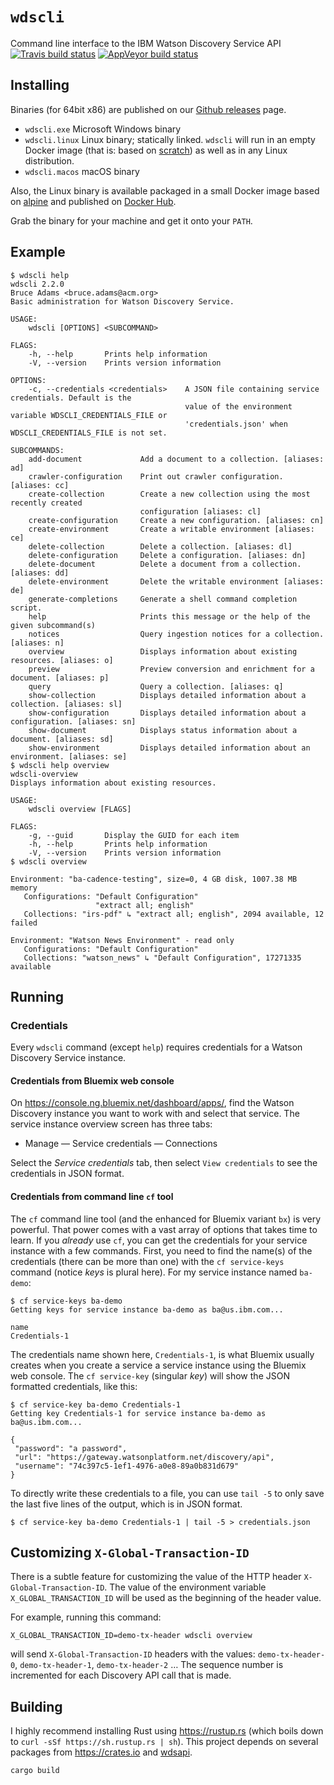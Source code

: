 # `wdscli`
Command line interface to the IBM Watson Discovery Service API
[![Travis build status](https://travis-ci.org/bruceadams/wdscli.svg?branch=master)](https://travis-ci.org/bruceadams/wdscli)
[![AppVeyor build status](https://ci.appveyor.com/api/projects/status/4toqd1lqbrkwtj17/branch/master?svg=true)](https://ci.appveyor.com/project/bruceadams/wdscli)

## Installing
Binaries (for 64bit x86) are published on our
[Github releases](https://github.com/bruceadams/wdscli/releases) page.
- `wdscli.exe` Microsoft Windows binary
- `wdscli.linux` Linux binary; statically linked.
  `wdscli` will run in an empty Docker image
  (that is: based on [scratch](https://hub.docker.com/_/scratch/))
  as well as in any Linux distribution.
- `wdscli.macos` macOS binary

Also, the Linux binary is available packaged in a small
Docker image based on [alpine](https://hub.docker.com/_/alpine/)
and published on
[Docker Hub](https://hub.docker.com/r/bruceadams/wdscli/).

Grab the binary for your machine and get it onto your `PATH`.

## Example
```
$ wdscli help
wdscli 2.2.0
Bruce Adams <bruce.adams@acm.org>
Basic administration for Watson Discovery Service.

USAGE:
    wdscli [OPTIONS] <SUBCOMMAND>

FLAGS:
    -h, --help       Prints help information
    -V, --version    Prints version information

OPTIONS:
    -c, --credentials <credentials>    A JSON file containing service credentials. Default is the
                                       value of the environment variable WDSCLI_CREDENTIALS_FILE or
                                       'credentials.json' when WDSCLI_CREDENTIALS_FILE is not set.

SUBCOMMANDS:
    add-document             Add a document to a collection. [aliases: ad]
    crawler-configuration    Print out crawler configuration. [aliases: cc]
    create-collection        Create a new collection using the most recently created
                             configuration [aliases: cl]
    create-configuration     Create a new configuration. [aliases: cn]
    create-environment       Create a writable environment [aliases: ce]
    delete-collection        Delete a collection. [aliases: dl]
    delete-configuration     Delete a configuration. [aliases: dn]
    delete-document          Delete a document from a collection. [aliases: dd]
    delete-environment       Delete the writable environment [aliases: de]
    generate-completions     Generate a shell command completion script.
    help                     Prints this message or the help of the given subcommand(s)
    notices                  Query ingestion notices for a collection. [aliases: n]
    overview                 Displays information about existing resources. [aliases: o]
    preview                  Preview conversion and enrichment for a document. [aliases: p]
    query                    Query a collection. [aliases: q]
    show-collection          Displays detailed information about a collection. [aliases: sl]
    show-configuration       Displays detailed information about a configuration. [aliases: sn]
    show-document            Displays status information about a document. [aliases: sd]
    show-environment         Displays detailed information about an environment. [aliases: se]
$ wdscli help overview
wdscli-overview
Displays information about existing resources.

USAGE:
    wdscli overview [FLAGS]

FLAGS:
    -g, --guid       Display the GUID for each item
    -h, --help       Prints help information
    -V, --version    Prints version information
$ wdscli overview

Environment: "ba-cadence-testing", size=0, 4 GB disk, 1007.38 MB memory
   Configurations: "Default Configuration"
                   "extract all; english"
   Collections: "irs-pdf" ↳ "extract all; english", 2094 available, 12 failed

Environment: "Watson News Environment" - read only
   Configurations: "Default Configuration"
   Collections: "watson_news" ↳ "Default Configuration", 17271335 available
```
## Running
### Credentials
Every `wdscli` command (except `help`) requires credentials for
a Watson Discovery Service instance.

#### Credentials from Bluemix web console

On https://console.ng.bluemix.net/dashboard/apps/, find the Watson Discovery
instance you want to work with and select that service. The service instance
overview screen has three tabs:
- Manage — Service credentials — Connections

Select the _Service credentials_ tab, then select `View credentials` to see the
credentials in JSON format.

#### Credentials from command line `cf` tool

The `cf` command line tool (and the enhanced for Bluemix variant `bx`) is very
powerful. That power comes with a vast array of options that takes time to
learn. If you _already_ use `cf`, you can get the credentials for your service
instance with a few commands. First, you need to find the name(s) of the
credentials (there can be more than one) with the `cf service-keys` command
(notice _keys_ is plural here). For my service instance named `ba-demo`:

```
$ cf service-keys ba-demo
Getting keys for service instance ba-demo as ba@us.ibm.com...

name
Credentials-1
```

The credentials name shown here, `Credentials-1`, is what Bluemix usually
creates when you create a service a service instance using the Bluemix web
console. The `cf service-key` (singular _key_) will show the JSON formatted
credentials, like this:

```
$ cf service-key ba-demo Credentials-1
Getting key Credentials-1 for service instance ba-demo as ba@us.ibm.com...

{
 "password": "a password",
 "url": "https://gateway.watsonplatform.net/discovery/api",
 "username": "74c397c5-1ef1-4976-a0e8-89a0b831d679"
}
```

To directly write these credentials to a file, you can use `tail -5` to
only save the last five lines of the output, which is in JSON format.
```
$ cf service-key ba-demo Credentials-1 | tail -5 > credentials.json
```

## Customizing `X-Global-Transaction-ID`

There is a subtle feature for customizing the value of the HTTP header
`X-Global-Transaction-ID`. The value of the environment variable
`X_GLOBAL_TRANSACTION_ID` will be used as the beginning of the header value.

For example, running this command:

    X_GLOBAL_TRANSACTION_ID=demo-tx-header wdscli overview

will send `X-Global-Transaction-ID` headers with the values: `demo-tx-header-0`,
`demo-tx-header-1`, `demo-tx-header-2` … The sequence number is incremented for
each Discovery API call that is made.

## Building
I highly recommend installing Rust using https://rustup.rs
(which boils down to `curl -sSf https://sh.rustup.rs | sh`).
This project depends on several packages from https://crates.io
and [wdsapi](https://github.com/bruceadams/wdsapi).

`cargo build`
